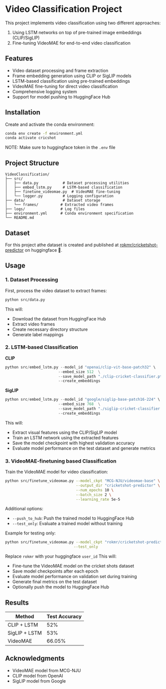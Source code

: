 # Video Classification Project

This project implements video classification using two different approaches:
1. Using LSTM networks on top of pre-trained image embeddings (CLIP/SigLIP)
2. Fine-tuning VideoMAE for end-to-end video classification


## Features

- Video dataset processing and frame extraction
- Frame embedding generation using CLIP or SigLIP models
- LSTM-based classification using pre-trained embeddings
- VideoMAE fine-tuning for direct video classification
- Comprehensive logging system
- Support for model pushing to HuggingFace Hub


## Installation

Create and activate the conda environment:
```bash
conda env create -f environment.yml
conda activate cricshot
```
NOTE: Make sure to huggingface token in the `.env` file

## Project Structure

```
VideoClassification/
├── src/
│   ├── data.py           # Dataset processing utilities
│   ├── embed_lstm.py     # LSTM-based classification
│   ├── finetune_videomae.py  # VideoMAE fine-tuning
│   └── logger.py         # Logging configuration
├── data/                 # Dataset storage
│   └── frames/          # Extracted video frames
├── logs/                # Log files
├── environment.yml      # Conda environment specification
└── README.md
```

## Dataset 
For this project athe dataset is created and published at [rokmr/cricketshot-predictor](https://huggingface.co/datasets/rokmr/cricket-shot) on huggingface 🤗.

## Usage

### 1. Dataset Processing

First, process the video dataset to extract frames:

```bash
python src/data.py
```

This will:
- Download the dataset from HuggingFace Hub
- Extract video frames
- Create necessary directory structure
- Generate label mappings

### 2. LSTM-based Classification
**CLIP**
```python
python src/embed_lstm.py --model_id "openai/clip-vit-base-patch32" \
                        --embed_size 512  \
                        --save_model_path "./clip-cricket-classifier.pt" \
                        --create_embeddings
```

**SigLIP**

```python
python src/embed_lstm.py --model_id "google/siglip-base-patch16-224" \
                        --embed_size 768  \
                        --save_model_path "./siglip-cricket-classifier.pt" \
                        --create_embeddings 
```

This will:
- Extract visual features using the CLIP/SigLIP model
- Train an LSTM network using the extracted features
- Save the model checkpoint with highest validation accuracy
- Evaluate model performance on the test dataset and generate metrics

### 3. VideoMAE-finetuning based Classification

Train the VideoMAE model for video classification:

```bash
python src/finetune_videomae.py --model_ckpt "MCG-NJU/videomae-base" \
                                --output_dir "cricketshot-predictor" \
                                --num_epochs 10 \
                                --batch_size 2 \
                                --learning_rate 5e-5
```

Additional options:
- `--push_to_hub`: Push the trained model to HuggingFace Hub
- `--test_only`: Evaluate a trained model without training

Example for testing only:
```bash
python src/finetune_videomae.py --model_ckpt "rokmr/cricketshot-predictor" \
                               --test_only
```
Replace `rokmr` with your huggingface `user_id`
This will:
- Fine-tune the VideoMAE model on the cricket shots dataset
- Save model checkpoints after each epoch
- Evaluate model performance on validation set during training
- Generate final metrics on the test dataset
- Optionally push the model to HuggingFace Hub

## Results

| Method | Test Accuracy |
|--------|---------------|
| CLIP + LSTM | 52% |
| SigLIP + LSTM | 53% |
| VideoMAE | 66.05% |

## Acknowledgments

- VideoMAE model from MCG-NJU
- CLIP model from OpenAI
- SigLIP model from Google